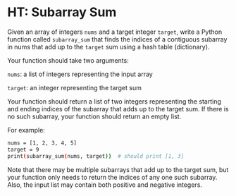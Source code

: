 # HT: Subarray Sum

Given an array of integers `nums` and a target integer `target`, write a Python function called `subarray_sum` that finds the indices of a contiguous subarray in nums that add up to the `target` sum using a hash table (dictionary).

Your function should take two arguments:

`nums`: a list of integers representing the input array

`target`: an integer representing the target sum

Your function should return a list of two integers representing the starting and ending indices of the subarray that adds up to the target sum. If there is no such subarray, your function should return an empty list.

For example:

```BASH
nums = [1, 2, 3, 4, 5]
target = 9
print(subarray_sum(nums, target))  # should print [1, 3]
```

Note that there may be multiple subarrays that add up to the target sum, but your function only needs to return the indices of any one such subarray. Also, the input list may contain both positive and negative integers.
